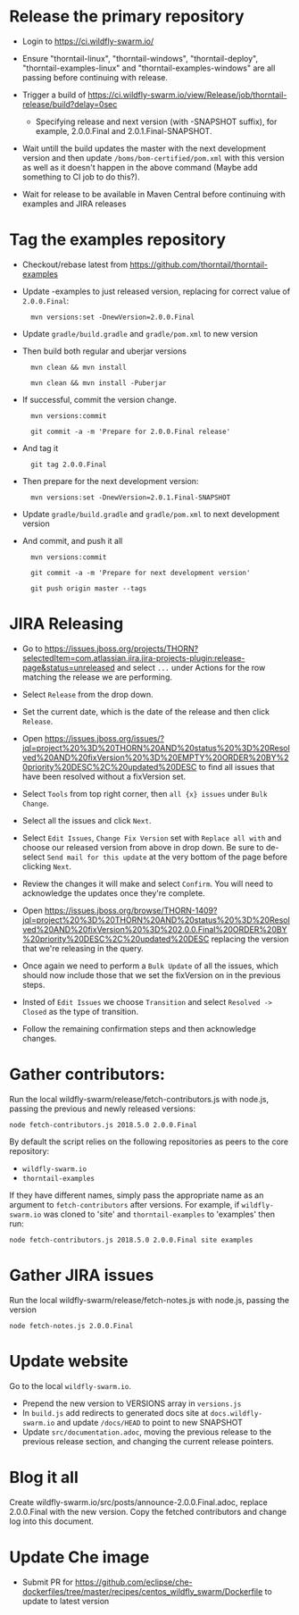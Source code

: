 # Release the primary repository

* Login to https://ci.wildfly-swarm.io/

* Ensure "thorntail-linux", "thorntail-windows", "thorntail-deploy", "thorntail-examples-linux" and "thorntail-examples-windows" are all passing before continuing with release.

* Trigger a build of https://ci.wildfly-swarm.io/view/Release/job/thorntail-release/build?delay=0sec
    * Specifying release and next version (with -SNAPSHOT suffix), for example, 2.0.0.Final and 2.0.1.Final-SNAPSHOT.

* Wait untill the build updates the master with the next development version and then update `/boms/bom-certified/pom.xml` with this version as well as it doesn't happen in the above command (Maybe add something to CI job to do this?).

* Wait for release to be available in Maven Central before continuing with examples and JIRA releases

# Tag the examples repository

* Checkout/rebase latest from https://github.com/thorntail/thorntail-examples

* Update -examples to just released version, replacing for correct value of `2.0.0.Final`:

        mvn versions:set -DnewVersion=2.0.0.Final

* Update `gradle/build.gradle` and `gradle/pom.xml` to new version

* Then build both regular and uberjar versions

        mvn clean && mvn install

        mvn clean && mvn install -Puberjar

* If successful, commit the version change.

        mvn versions:commit

        git commit -a -m 'Prepare for 2.0.0.Final release'

* And tag it

        git tag 2.0.0.Final

* Then prepare for the next development version:

        mvn versions:set -DnewVersion=2.0.1.Final-SNAPSHOT

* Update `gradle/build.gradle` and `gradle/pom.xml` to next development version

* And commit, and push it all

        mvn versions:commit

        git commit -a -m 'Prepare for next development version'

        git push origin master --tags

# JIRA Releasing

* Go to https://issues.jboss.org/projects/THORN?selectedItem=com.atlassian.jira.jira-projects-plugin:release-page&status=unreleased and select `...` under Actions for the row matching the release we are performing.

* Select `Release` from the drop down.

* Set the current date, which is the date of the release and then click `Release`.

* Open https://issues.jboss.org/issues/?jql=project%20%3D%20THORN%20AND%20status%20%3D%20Resolved%20AND%20fixVersion%20%3D%20EMPTY%20ORDER%20BY%20priority%20DESC%2C%20updated%20DESC to find all issues that have been resolved without a fixVersion set.

* Select `Tools` from top right corner, then `all {x} issues` under `Bulk Change`.

* Select all the issues and click `Next`.

* Select `Edit Issues`, `Change Fix Version` set with `Replace all with` and choose our released version from above in drop down. Be sure to de-select `Send mail for this update` at the very bottom of the page before clicking `Next`.

* Review the changes it will make and select `Confirm`. You will need to acknowledge the updates once they're complete.

* Open https://issues.jboss.org/browse/THORN-1409?jql=project%20%3D%20THORN%20AND%20status%20%3D%20Resolved%20AND%20fixVersion%20%3D%202.0.0.Final%20ORDER%20BY%20priority%20DESC%2C%20updated%20DESC replacing the version that we're releasing in the query.

* Once again we need to perform a `Bulk Update` of all the issues, which should now include those that we set the fixVersion on in the previous steps.

* Insted of `Edit Issues` we choose `Transition` and select `Resolved -> Closed` as the type of transition.

* Follow the remaining confirmation steps and then acknowledge changes.


# Gather contributors:

Run the local wildfly-swarm/release/fetch-contributors.js with node.js, passing the previous and newly released versions:

    node fetch-contributors.js 2018.5.0 2.0.0.Final

By default the script relies on the following repositories as peers to the core repository:

* `wildfly-swarm.io`
* `thorntail-examples`

If they have different names, simply pass the appropriate name as an argument
to `fetch-contributors` after versions. For example, if `wildfly-swarm.io` was cloned to 'site'
and `thorntail-examples` to 'examples' then run:
    
    node fetch-contributors.js 2018.5.0 2.0.0.Final site examples

# Gather JIRA issues

Run the local wildfly-swarm/release/fetch-notes.js with node.js, passing the version

    node fetch-notes.js 2.0.0.Final

# Update website

Go to the local `wildfly-swarm.io`.

* Prepend the new version to VERSIONS array in `versions.js`
* In `build.js` add redirects to generated docs site at `docs.wildfly-swarm.io` and update `/docs/HEAD` to point to new SNAPSHOT
* Update `src/documentation.adoc`, moving the previous release to the
  previous release section, and changing the current release pointers.

# Blog it all

Create wildfly-swarm.io/src/posts/announce-2.0.0.Final.adoc, replace 2.0.0.Final with the new version.
Copy the fetched contributors and change log into this document.

# Update Che image

* Submit PR for https://github.com/eclipse/che-dockerfiles/tree/master/recipes/centos_wildfly_swarm/Dockerfile to update to latest version


